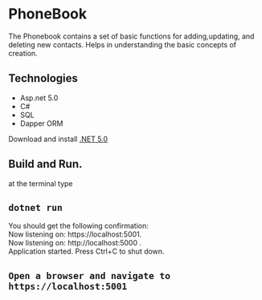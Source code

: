 # PhoneBook
The Phonebook contains a set of basic functions for adding,updating, and deleting new contacts.
Helps in understanding the basic concepts of creation.
## Technologies
<ul>
  <li>Asp.net 5.0 </li>
  <li>C#</li>
  <li>SQL</li>
  <li>Dapper ORM</li>
</ul>
  
Download and install 
[.NET 5.0](https://dotnet.microsoft.com/download)
## Build and Run.
  at the terminal type
## `dotnet run`
You should get the following confirmation:\
Now listening on: https://localhost:5001. \
Now listening on: http://localhost:5000 . \
Application started. Press Ctrl+C to shut down.

## ``Open a browser and navigate to https://localhost:5001``
